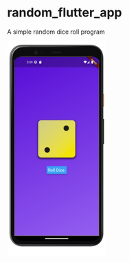 # random_flutter_app

A simple random dice roll program


<img src="pic.png" with="500" height="500">
